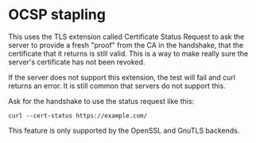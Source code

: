 # OCSP stapling

This uses the TLS extension called Certificate Status Request to ask the
server to provide a fresh "proof" from the CA in the handshake, that the
certificate that it returns is still valid. This is a way to make really sure
the server's certificate has not been revoked.

If the server does not support this extension, the test will fail and curl
returns an error. It is still common that servers do not support this.

Ask for the handshake to use the status request like this:

    curl --cert-status https://example.com/

This feature is only supported by the OpenSSL and GnuTLS backends.
